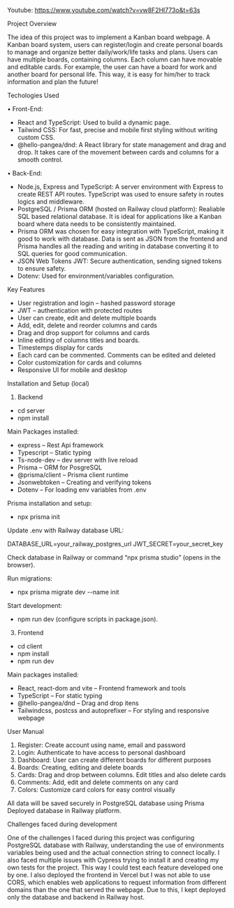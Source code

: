 Youtube: https://www.youtube.com/watch?v=vw8F2Hl773o&t=63s

Project Overview

The idea of this project was to implement a Kanban board webpage. A Kanban board
system, users can register/login and create personal boards to manage and organize
better daily/work/life tasks and plans. Users can have multiple boards, containing
columns. Each column can have movable and editable cards. For example, the user
can have a board for work and another board for personal life. This way, it is easy for
him/her to track information and plan the future!

Techologies Used

• Front-End:
- React and TypeScript: Used to build a dynamic page.
- Tailwind CSS: For fast, precise and mobile first styling without writing custom CSS.
- @hello-pangea/dnd: A React library for state management and drag and drop. It takes
care of the movement between cards and columns for a smooth control.

• Back-End:
- Node.js, Express and TypeScript: A server environment with Express to create REST
API routes. TypeScript was used to ensure safety in routes logics and middleware.
- PostgreSQL / Prisma ORM (hosted on Railway cloud platform): Realiable SQL
based relational database. It is ideal for applications like a Kanban board where data
needs to be consistently maintained.
- Prisma ORM was chosen for easy integration with TypeScript, making it good to work
with database. Data is sent as JSON from the frontend and Prisma handles all the
reading and writing in database converting it to SQL queries for good communication.
- JSON Web Tokens JWT: Secure authentication, sending signed tokens to ensure
safety.
- Dotenv: Used for environment/variables configuration.

Key Features

- User registration and login – hashed password storage
- JWT – authentication with protected routes
- User can create, edit and delete multiple boards
- Add, edit, delete and reorder columns and cards
- Drag and drop support for columns and cards
- Inline editing of columns titles and boards.
- Timestemps display for cards
- Each card can be commented. Comments can be edited and deleted
- Color customization for cards and columns
- Responsive UI for mobile and desktop

Installation and Setup (local)

1. Backend
- cd server
- npm install

Main Packages installed:

- express – Rest Api framework
- Typescript – Static typing
- Ts-node-dev – dev server with live reload
- Prisma – ORM for PosgreSQL
- @prisma/client – Prisma client runtime
- Jsonwebtoken – Creating and verifying tokens
- Dotenv – For loading env variables from .env

Prisma installation and setup:
- npx prisma init

Update .env with Railway database URL:

DATABASE_URL=your_railway_postgres_url
JWT_SECRET=your_secret_key

Check database in Railway or command “npx prisma studio” (opens in the browser).

Run migrations:
- npx prisma migrate dev --name init

Start development:
- npm run dev (configure scripts in package.json).

3. Frontend
- cd client
- npm install
- npm run dev

Main packages installed:
- React, react-dom and vite – Frontend framework and tools
- TypeScript – For static typing
- @hello-pangea/dnd – Drag and drop itens
- Tailwindcss, postcss and autoprefixer – For styling and responsive webpage
  
User Manual

1. Register: Create account using name, email and password
2. Login: Authenticate to have access to personal dashboard
3. Dashboard: User can create different boards for different purposes
4. Boards: Creating, editing and delete boards
5. Cards: Drag and drop between columns. Edit titles and also delete cards
6. Comments: Add, edit and delete comments on any card
7. Colors: Customize card colors for easy control visually

All data will be saved securely in PostgreSQL database using Prisma
Deployed database in Railway platform.

Challenges faced during development

One of the challenges I faced during this project was configuring PostgreSQL
database with Railway, understanding the use of environments variables being used
and the actual connection string to connect locally. I also faced multiple issues with
Cypress trying to install it and creating my own tests for the project. This way I could
test each feature developed one by one. I also deployed the frontend in Vercel but I
was not able to use CORS, which enables web applications to request information
from different domains than the one that served the webpage. Due to this, I kept
deployed only the database and backend in Railway host.
